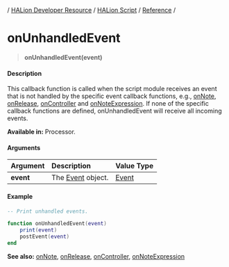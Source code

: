 / [HALion Developer Resource](../../HALion-Developer-Resource.md) / [HALion Script](./HALion-Script.md) / [Reference](./Reference.md) /

# onUnhandledEvent

>**onUnhandledEvent(event)**

#### Description

This callback function is called when the script module receives an event that is not handled by the specific event callback functions, e.g., [onNote](./onNote.md), [onRelease](./onRelease.md), [onController](./onController.md) and [onNoteExpression](./onNoteExpression.md). If none of the specific callback functions are defined, onUnhandledEvent will receive all incoming events.

**Available in:** Processor.

#### Arguments

|Argument|Description|Value Type|
|:-|:-|:-|
|**event**|The [Event](./Event.md) object.|[Event](./Event.md)|

#### Example

```lua
-- Print unhandled events.

function onUnhandledEvent(event)
    print(event)
    postEvent(event)
end
```

**See also:** [onNote](./onNote.md), [onRelease](./onRelease.md), [onController](./onController.md), [onNoteExpression](./onNoteExpression.md)